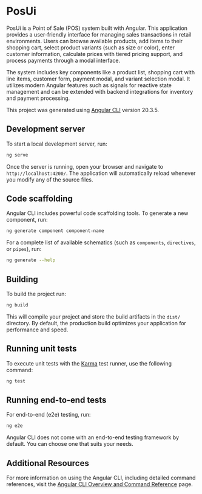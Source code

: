 # PosUi

PosUi is a Point of Sale (POS) system built with Angular. This application provides a user-friendly interface for managing sales transactions in retail environments. Users can browse available products, add items to their shopping cart, select product variants (such as size or color), enter customer information, calculate prices with tiered pricing support, and process payments through a modal interface.

The system includes key components like a product list, shopping cart with line items, customer form, payment modal, and variant selection modal. It utilizes modern Angular features such as signals for reactive state management and can be extended with backend integrations for inventory and payment processing.

This project was generated using [Angular CLI](https://github.com/angular/angular-cli) version 20.3.5.

## Development server

To start a local development server, run:

```bash
ng serve
```

Once the server is running, open your browser and navigate to `http://localhost:4200/`. The application will automatically reload whenever you modify any of the source files.

## Code scaffolding

Angular CLI includes powerful code scaffolding tools. To generate a new component, run:

```bash
ng generate component component-name
```

For a complete list of available schematics (such as `components`, `directives`, or `pipes`), run:

```bash
ng generate --help
```

## Building

To build the project run:

```bash
ng build
```

This will compile your project and store the build artifacts in the `dist/` directory. By default, the production build optimizes your application for performance and speed.

## Running unit tests

To execute unit tests with the [Karma](https://karma-runner.github.io) test runner, use the following command:

```bash
ng test
```

## Running end-to-end tests

For end-to-end (e2e) testing, run:

```bash
ng e2e
```

Angular CLI does not come with an end-to-end testing framework by default. You can choose one that suits your needs.

## Additional Resources

For more information on using the Angular CLI, including detailed command references, visit the [Angular CLI Overview and Command Reference](https://angular.dev/tools/cli) page.
